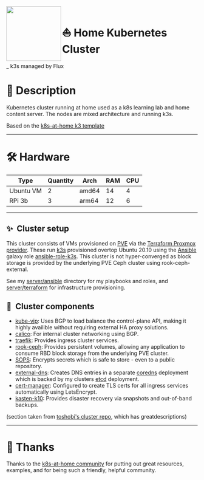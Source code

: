 <!-- taken from https://github.com/toboshii/home-cluster/ -->
<img src="https://camo.githubusercontent.com/5b298bf6b0596795602bd771c5bddbb963e83e0f/68747470733a2f2f692e696d6775722e636f6d2f7031527a586a512e706e67" align="left" width="144px" height="144px"/>

# :sailboat: Home Kubernetes Cluster
_ k3s managed by Flux

# :notebook_with_decorative_cover: Description
Kubernetes cluster running at home used as a k8s learning lab and home content server. The nodes are mixed architecture and running k3s.

Based on the [k8s-at-home k3 template](https://github.com/k8s-at-home/template-cluster-k3s)

---

# :hammer_and_wrench: Hardware

| Type      | Quantity | Arch  | RAM | CPU |
|-----------|----------|-------|-----|-----|
| Ubuntu VM | 2        | amd64 | 14  | 4   |
| RPi 3b    | 3        | arm64 | 12  | 6   |

---

## :sparkles:&nbsp; Cluster setup

This cluster consists of VMs provisioned on [PVE](https://www.proxmox.com/en/proxmox-ve) via the [Terraform Proxmox provider](https://github.com/Telmate/terraform-provider-proxmox). These run [k3s](https://k3s.io/) provisioned overtop Ubuntu 20.10 using the [Ansible](https://www.ansible.com/) galaxy role [ansible-role-k3s](https://github.com/PyratLabs/ansible-role-k3s). This cluster is not hyper-converged as block storage is provided by the underlying PVE Ceph cluster using rook-ceph-external.

See my [server/ansible](./server/ansible/) directory for my playbooks and roles, and [server/terraform](./server/terraform) for infrastructure provisioning.

## :art:&nbsp; Cluster components

- [kube-vip](https://kube-vip.io/): Uses BGP to load balance the control-plane API, making it highly availible without requiring external HA proxy solutions.
- [calico](https://docs.projectcalico.org/about/about-calico): For internal cluster networking using BGP.
- [traefik](https://traefik.io/): Provides ingress cluster services.
- [rook-ceph](https://rook.io/): Provides persistent volumes, allowing any application to consume RBD block storage from the underlying PVE cluster.
- [SOPS](https://toolkit.fluxcd.io/guides/mozilla-sops/): Encrypts secrets which is safe to store - even to a public repository.
- [external-dns](https://github.com/kubernetes-sigs/external-dns): Creates DNS entries in a separate [coredns](https://github.com/coredns/coredns) deployment which is backed by my clusters [etcd](https://github.com/etcd-io/etcd) deployment.
- [cert-manager](https://cert-manager.io/docs/): Configured to create TLS certs for all ingress services automatically using LetsEncrypt.
- [kasten-k10](https://www.kasten.io): Provides disaster recovery via snapshots and out-of-band backups.

(section taken from [toshobi's cluster repo](https://github.com/toboshii/home-cluster/), which has greatdescriptions)

---

# :handshake: Thanks

Thanks to the [k8s-at-home community](https://k8s-at-home.com/) for putting out great resources, examples, and for being such a friendly, helpful community.